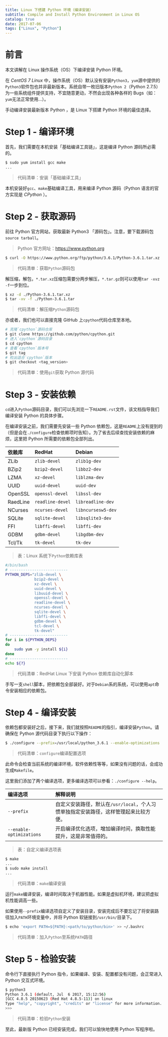 ```yaml
---
title: Linux 下搭建 Python 环境（编译安装）
subtitle: Compile and Install Python Environment in Linux OS
catalog: true
date: 2017-07-06
tags: ["Linux", "Python"]
---
```


# 前言

本文讲解在 Linux 操作系统（OS）下编译安装 Python 环境。

在 *CentOS 7 Linux* 中，操作系统（OS）默认没有安装`Python3`，`yum`源中提供的`Python3`软件包也并非最新版本。系统自带一枚旧版本`Python 2`（Python 2.7.5）为一些系统组件提供支持，不宜随意更动，不然会出现各种各样的 Bugs（如：`yum`无法正常使用...）。

手动编译安装最新版本 Python ，是 Linux 下搭建 Python 环境的最佳选择。

# Step 1 - 编译环境

首先，我们需要在本机安装「基础编译工具链」，这是编译 Python 源码所必需的。

```bash
$ sudo yum install gcc make
...
```
> 代码清单：安装「基础编译工具」

本机安装好`gcc`、`make`基础编译工具，用来编译 Python 源码（Python 语言的官方实现是 *CPython* ）。

# Step 2 - 获取源码

前往 Python 官方网站，获取最新 Python3 「源码包」。注意，要下载源码包`source tarball`。

> Python 官方网址：https://www.python.org

```bash
$ curl -O https://www.python.org/ftp/python/3.6.1/Python-3.6.1.tar.xz
```
> 代码清单：获取`Python`源码包

解压缩，解包，`*.tar.xz`压缩包需要分两步解压，`*.tar.gz`则可以使用`tar -xvz -f`一步到位。

```bash
$ xz -d ./Python-3.6.1.tar.xz
$ tar -xv -f ./Python-3.6.1.tar
```
> 代码清单：解压缩`Python`源码包

亦或者，我们也可以直接克隆 GitHub 上`cpython`代码仓库至本地。

```bash
# 克隆`cpython`源码仓库
$ git clone https://github.com/python/cpython.git
# 进入`cpython`源码目录
$ cd cpython
# 查看`cpython`版本号
$ git tag
# 检出适合`cpython`版本
$ git checkout <tag_version>
```
> 代码清单：使用`git`获取 Python 源代码

# Step 3 - 安装依赖

`cd`进入`Python`源码目录，我们可以先浏览一下`README.rst`文件，该文档指导我们编译安装 Python 的具体步骤。

在编译安装之前，我们需要先安装一些 Python 依赖包，这是`README`上没有提到的（但是会在`./configure`检查依赖项时告知）。为了省去后续查找安装依赖的麻烦，这里把 Python 所需要的依赖包全部列出。

| 依赖库   | RedHat           | Debian             |
| :------- | :--------------- | :----------------- |
| ZLib     | `zlib-devel`     | `zlib1g-dev`       |
| BZip2    | `bzip2-devel`    | `libbz2-dev`       |
| LZMA     | `xz-devel`       | `liblzma-dev`      |
| UUID     | `uuid-devel`     | `uuid-dev`         |
| OpenSSL  | `openssl-devel`  | `libssl-dev`       |
| RaedLine | `readline-devel` | `libreadline-dev`  |
| NCurses  | `ncurses-devel`  | `libncursesw5-dev` |
| SQLite   | `sqlite-devel`   | `libsqlite3-dev`   |
| FFI      | `libffi-devel`   | `libffi-dev`       |
| GDBM     | `gdbm-devel`     | `libgdbm-dev`      |
| Tcl/Tk   | `tk-devel`       | `tk-dev`           |

> 表：Linux 系统下`Python`依赖库表

```bash
#/bin/bash
# --------------------------
PYTHON_DEPS="zlib-devel \
             bzip2-devel \
             xz-devel \
             uuid-devel \
             libuuid-devel \
             openssl-devel \
             readline-devel \
             ncurses-devel \
             sqlite-devel \
             libffi-devel \
             gdbm-devel \
             tcl-devel \
             tk-devel"
# --------------------------
for i in ${PYTHON_DEPS}
do
    sudo yum -y install ${i}
done
# --------------------------
echo ${?}
```
> 代码清单：RedHat Linux 下安装 Python 依赖库自动化脚本

手写一支`shell`脚本，把依赖包全部装好。对于`Debian`系的系统，可以使用`apt`命令安装相应的依赖包。

# Step 4 - 编译安装

依赖包都安装好之后，接下来，我们就按照`README`的指引，编译安装`Python`。请确保在 Python 源代码目录下执行以下操作：

```bash
$ ./configure --prefix=/usr/local/python_3.6.1 --enable-optimizations
```
> 代码清单：`configure`编译配置选项

此命令会检查当前系统的编译环境，软件依赖性等等，如果没有问题的话，会成功生成`Makefile`。

这里我们添加了两个编译选项，更多编译选项可以参看：`./configure --help`。

| 编译选项                 | 解释说明 |
| :----------------------- | :------- |
| `--prefix`               | 自定义安装路径，默认在`/usr/local`，个人习惯单独指定安装路径，这样管理起来比较方便。 |
| `--enable-optimizations` | 开启编译优化选项，增加编译时间，换取性能提升，这是非常值得的。 |

> 表：自定义编译选项表

```bash
$ make
...
$ sudo make install
...
```
> 代码清单：`make`编译安装

运行`make`编译安装，编译时间取决于机器性能。如果是虚拟机环境，建议把虚拟机性能调高一些。

如果使用`--prefix`编译选项自定义了安装目录，安装完成后不要忘记了将安装路径加入`PATH`环境变量中，并将 Python 软链接到`/usr/bin/`目录下。

```bash
$ echo 'export PATH=${PATH}:<path/to/python/bin>' >> ~/.bashrc
```
> 代码清单：加入`Python`至系统`PATH`路径

# Step 5 - 检验安装

命令行下直接执行 Python 指令，如果编译、安装、配置都没有问题，会正常进入 Python 交互式环境。

```bash
$ python3
Python 3.6.1 (default, Jul  6 2017, 15:12:56)
[GCC 4.8.5 20150623 (Red Hat 4.8.5-11)] on linux
Type "help", "copyright", "credits" or "license" for more information.
>>>
```
> 代码清单：检验`Python`安装

至此，最新版 Python 已经安装完成，我们可以愉快地使用 Python 写程序啦。

<!-- EOF -->
